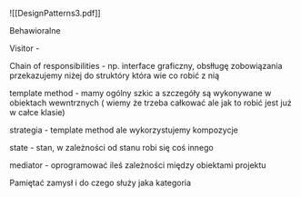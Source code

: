 ![[DesignPatterns3.pdf]]

Behawioralne

Visitor - 

Chain of responsibilities - np. interface graficzny, obsłługę zobowiązania przekazujemy niżej do struktóry która wie co robić z nią

template method - mamy ogólny szkic a szczegóły są wykonywane w obiektach wewntrznych ( wiemy że trzeba całkować ale jak to robić jest już w całce klasie)

strategia - template method ale wykorzystujemy kompozycje

state - stan, w zależności od stanu robi się coś innego

mediator - oprogramować ileś zależności między obiektami projektu





Pamiętać zamysł i do czego służy jaka kategoria